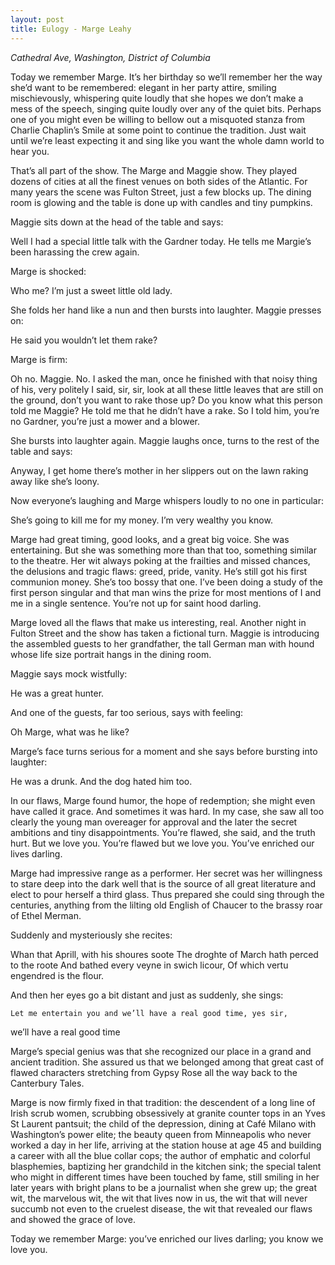 ```yaml
---
layout: post
title: Eulogy - Marge Leahy
---
```

*Cathedral Ave, Washington, District of Columbia*

Today we remember Marge. It’s her birthday so we’ll remember her the way she’d want to be remembered: elegant in her party attire, smiling mischievously, whispering quite loudly that she hopes we don’t make a mess of the speech, singing quite loudly over any of the quiet bits.  Perhaps one of you might even be willing to bellow out a misquoted stanza from Charlie Chaplin’s Smile at some point to continue the tradition. Just wait until we’re least expecting it and sing like you want the whole damn world to hear you.  

That’s all part of the show. The Marge and Maggie show. They played dozens of cities at all the finest venues on both sides of the Atlantic. For many years the scene was Fulton Street, just a few blocks up. The dining room is glowing and the table is done up with candles and tiny pumpkins. 

Maggie sits down at the head of the table and says: 

Well I had a special little talk with the Gardner today. He tells me Margie’s been harassing the crew again. 

Marge is shocked:

Who me? I’m just a sweet little old lady. 

She folds her hand like a nun and then bursts into laughter. Maggie presses on:    

He said you wouldn’t let them rake?

Marge is firm:

Oh no. Maggie. No.  I asked the man, once he finished with that noisy thing of his, very politely I said, sir, sir, look at all these little leaves that are still on the ground, don’t you want to rake those up? Do you know what this person told me Maggie? He told me that he didn’t have a rake. So I told him, you’re no Gardner, you’re just a mower and a blower. 

She bursts into laughter again. Maggie laughs once, turns to the rest of the table and says: 

Anyway, I get home there’s mother in her slippers out on the lawn raking away like she’s loony. 

Now everyone’s laughing and Marge whispers loudly to no one in particular: 

She’s going to kill me for my money. I’m very wealthy you know.  

Marge had great timing, good looks, and a great big voice. She was entertaining. But she was something more than that too, something similar to the theatre. Her wit always poking at the frailties and missed chances, the delusions and tragic flaws: greed, pride, vanity. He’s still got his first communion money. She’s too bossy that one. I’ve been doing a study of the first person singular and that man wins the prize for most mentions of I and me in a single sentence. You’re not up for saint hood darling.

Marge loved all the flaws that make us interesting, real. Another night in Fulton Street and the show has taken a fictional turn. Maggie is introducing the assembled guests to her grandfather, the tall German man with hound whose life size portrait hangs in the dining room. 

Maggie says mock wistfully:

He was a great hunter. 

And one of the guests, far too serious, says with feeling: 

Oh Marge, what was he like?

Marge’s face turns serious for a moment and she says before bursting into laughter: 

He was a drunk. And the dog hated him too. 

In our flaws, Marge found humor, the hope of redemption; she might even have called it grace. And sometimes it was hard. In my case, she saw all too clearly the young man overeager for approval and the later the secret ambitions and tiny disappointments. You’re flawed, she said, and the truth hurt. But we love you. You’re flawed but we love you. You’ve enriched our lives darling.  

Marge had impressive range as a performer. Her secret was her willingness to stare deep into the dark well that is the source of all great literature and elect to pour herself a third glass. Thus prepared she could sing through the centuries, anything from the lilting old English of Chaucer to the brassy roar of Ethel Merman.

Suddenly and mysteriously she recites:

Whan that Aprill, with his shoures soote
	The droghte of March hath perced to the roote
	And bathed every veyne in swich licour,
	Of which vertu engendred is the flour.
	
And then her eyes go a bit distant and just as suddenly, she sings:

	Let me entertain you and we’ll have a real good time, yes sir, 
we’ll have a real good time

Marge’s special genius was that she recognized our place in a grand and ancient tradition. She assured us that we belonged among that great cast of flawed characters stretching from Gypsy Rose all the way back to the Canterbury Tales. 

Marge is now firmly fixed in that tradition: the descendent of a long line of Irish scrub women, scrubbing obsessively at granite counter tops in an Yves St Laurent pantsuit; the child of the depression, dining at Café Milano with Washington’s power elite; the beauty queen from Minneapolis who never worked a day in her life, arriving at the station house at age 45 and building a career with all the blue collar cops; the author of emphatic and colorful blasphemies, baptizing her grandchild in the kitchen sink; the special talent who might in different times have been touched by fame, still smiling in her later years with bright plans to be a journalist when she grew up; the great wit, the marvelous wit, the wit that lives now in us, the wit that will never succumb not even to the cruelest disease, the wit that revealed our flaws and showed the grace of love.

Today we remember Marge: you’ve enriched our lives darling; you know we love you.
